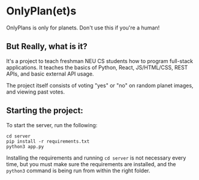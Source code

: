 # OnlyPlan(et)s

OnlyPlans is only for planets. Don't use this if you're a human!

## But Really, what is it?

It's a project to teach freshman NEU CS students how to program full-stack applications. It teaches the basics of Python, React, JS/HTML/CSS, REST APIs, and basic external API usage.

The project itself consists of voting "yes" or "no" on random planet images, and viewing past votes.

## Starting the project:

To start the server, run the following:

```
cd server
pip install -r requirements.txt
python3 app.py
```

Installing the requirements and running `cd server` is not necessary every time, but you must make sure the requirements are installed, and the `python3` command is being run from within the right folder.

